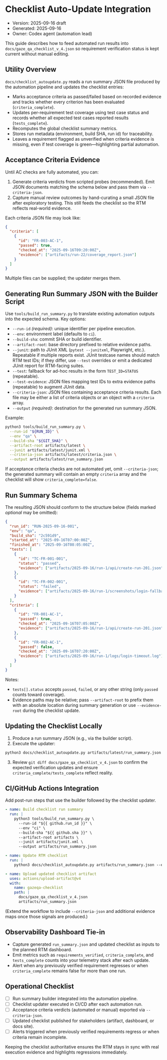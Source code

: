 # Checklist Auto-Update Integration

- Version: 2025-09-16 draft
- Generated: 2025-09-16
- Owner: Codex agent (automation lead)

This guide describes how to feed automated run results into `docs/gaze_qa_checklist_v_4.json` so requirement verification status is kept current without manual editing.

## Utility Overview

`docs/checklist_autoupdate.py` reads a run summary JSON file produced by the automation pipeline and updates the checklist entries:

- Marks acceptance criteria as passed/failed based on recorded evidence and tracks whether every criterion has been evaluated (`criteria_complete`).
- Updates per-requirement test coverage using test case status and records whether all expected test cases reported results (`tests_complete`).
- Recomputes the global checklist summary metrics.
- Stores run metadata (environment, build SHA, run id) for traceability.
- Leaves a requirement flagged as unverified when criteria evidence is missing, even if test coverage is green—highlighting partial automation.

## Acceptance Criteria Evidence

Until AC checks are fully automated, you can:

1. Generate criteria verdicts from scripted probes (recommended). Emit JSON documents matching the schema below and pass them via `--criteria-json`.
2. Capture manual review outcomes by hand-curating a small JSON file after exploratory testing. This still feeds the checklist so the RTM reflects real-world evidence.

Each criteria JSON file may look like:

```json
{
  "criteria": [
    {
      "id": "FR-003-AC-1",
      "passed": true,
      "checked_at": "2025-09-16T09:20:00Z",
      "evidence": ["artifacts/run-22/coverage_report.json"]
    }
  ]
}
```

Multiple files can be supplied; the updater merges them.

## Generating Run Summary JSON with the Builder Script

Use `tools/build_run_summary.py` to translate existing automation outputs into the expected schema. Key options:

- `--run-id` *(required)*: unique identifier per pipeline execution.
- `--env`: environment label (defaults to `ci`).
- `--build-sha`: commit SHA or build identifier.
- `--artifact-root`: base directory prefixed to relative evidence paths.
- `--junit`: path to JUnit XML (`pytest --junitxml`, Playwright, etc.). Repeatable if multiple reports exist. JUnit testcase names should match RTM test IDs; if they differ, use `--test` overrides or emit a dedicated JUnit report for RTM-facing suites.
- `--test`: fallback for ad-hoc results in the form `TEST_ID=STATUS` (repeatable).
- `--test-evidence`: JSON files mapping test IDs to extra evidence paths (repeatable) to augment JUnit data.
- `--criteria-json`: JSON files containing acceptance criteria results. Each file may be either a list of criteria objects or an object with a `criteria` array.
- `--output` *(required)*: destination for the generated run summary JSON.

Example:

```bash
python3 tools/build_run_summary.py \
  --run-id "${RUN_ID}" \
  --env "qa" \
  --build-sha "${GIT_SHA}" \
  --artifact-root artifacts/latest \
  --junit artifacts/latest/junit.xml \
  --criteria-json artifacts/latest/criteria.json \
  --output artifacts/latest/run_summary.json
```

If acceptance criteria checks are not automated yet, omit `--criteria-json`; the generated summary will contain an empty `criteria` array and the checklist will show `criteria_complete=false`.

## Run Summary Schema

The resulting JSON should conform to the structure below (fields marked *optional* may be omitted):

```json
{
  "run_id": "RUN-2025-09-16-001",
  "env": "qa",
  "build_sha": "2c591d9",
  "started_at": "2025-09-16T07:00:00Z",
  "finished_at": "2025-09-16T08:05:00Z",
  "tests": [
    {
      "id": "TC-FR-001-001",
      "status": "passed",
      "evidence": ["artifacts/2025-09-16/run-1/api/create-run-201.json"]
    },
    {
      "id": "TC-FR-002-001",
      "status": "failed",
      "evidence": ["artifacts/2025-09-16/run-1/screenshots/login-fallback.png"]
    }
  ],
  "criteria": [
    {
      "id": "FR-001-AC-1",
      "passed": true,
      "checked_at": "2025-09-16T07:05:00Z",
      "evidence": ["artifacts/2025-09-16/run-1/api/create-run-201.json"]
    },
    {
      "id": "FR-002-AC-1",
      "passed": false,
      "checked_at": "2025-09-16T07:20:00Z",
      "evidence": ["artifacts/2025-09-16/run-1/logs/login-timeout.log"]
    }
  ]
}
```

Notes:
- `tests[].status` accepts `passed`, `failed`, or any other string (only `passed` counts toward coverage).
- Evidence paths may be relative; pass `--artifact-root` to prefix them with an absolute location during summary generation or use `--evidence-root` during the checklist update.

## Updating the Checklist Locally

1. Produce a run summary JSON (e.g., via the builder script).
2. Execute the updater:

```bash
python3 docs/checklist_autoupdate.py artifacts/latest/run_summary.json --evidence-root artifacts/latest
```

3. Review `git diff docs/gaze_qa_checklist_v_4.json` to confirm the expected verification updates and ensure `criteria_complete/tests_complete` reflect reality.

## CI/GitHub Actions Integration

Add post-run steps that use the builder followed by the checklist updater.

```yaml
- name: Build checklist run summary
  run: |
    python3 tools/build_run_summary.py \
      --run-id "${{ github.run_id }}" \
      --env "ci" \
      --build-sha "${{ github.sha }}" \
      --artifact-root artifacts \
      --junit artifacts/junit.xml \
      --output artifacts/run_summary.json

- name: Update RTM checklist
  run: |
    python3 docs/checklist_autoupdate.py artifacts/run_summary.json --evidence-root artifacts

- name: Upload updated checklist artifact
  uses: actions/upload-artifact@v4
  with:
    name: gazeqa-checklist
    path: |
      docs/gaze_qa_checklist_v_4.json
      artifacts/run_summary.json
```

(Extend the workflow to include `--criteria-json` and additional evidence maps once those signals are produced.)

## Observability Dashboard Tie-in

- Capture generated `run_summary.json` and updated checklist as inputs to the planned RTM dashboard.
- Emit metrics such as `requirements_verified`, `criteria_complete`, and `tests_complete` counts into your telemetry stack after each update.
- Alert when any previously verified requirement regresses or when `criteria_complete` remains false for more than one run.

## Operational Checklist

- [ ] Run summary builder integrated into the automation pipeline.
- [ ] Checklist updater executed in CI/CD after each automation run.
- [ ] Acceptance criteria verdicts (automated or manual) exported via `--criteria-json`.
- [ ] Updated checklist published for stakeholders (artifact, dashboard, or docs site).
- [ ] Alerts triggered when previously verified requirements regress or when criteria remain incomplete.

Keeping the checklist authoritative ensures the RTM stays in sync with real execution evidence and highlights regressions immediately.
